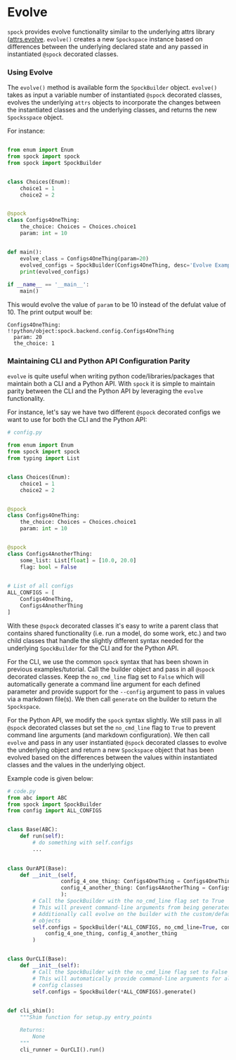 # Evolve

`spock` provides evolve functionality similar to the underlying attrs library 
([attrs.evolve](https://www.attrs.org/en/stable/api.html#attrs.evolve). `evolve()` creates a new 
`Spockspace` instance based on differences between the underlying declared state and any passed in instantiated 
`@spock` decorated classes.

### Using Evolve

The `evolve()` method is available form the `SpockBuilder` object. `evolve()` takes as input a variable number of 
instantiated `@spock` decorated classes, evolves the underlying `attrs` objects to incorporate the changes between
the instantiated classes and the underlying classes, and returns the new `Spocksspace` object.

For instance:

```python

from enum import Enum
from spock import spock
from spock import SpockBuilder


class Choices(Enum):
    choice1 = 1
    choice2 = 2


@spock
class Configs4OneThing:
    the_choice: Choices = Choices.choice1
    param: int = 10


def main():
    evolve_class = Configs4OneThing(param=20)
    evolved_configs = SpockBuilder(Configs4OneThing, desc='Evolve Example').evolve(evolve_class)
    print(evolved_configs)
    
if __name__ == '__main__':
    main()
```

This would evolve the value of `param` to be 10 instead of the defulat value of 10. The print output woulf be:

```shell
Configs4OneThing: !!python/object:spock.backend.config.Configs4OneThing
  param: 20
  the_choice: 1
```

### Maintaining CLI and Python API Configuration Parity

`evolve` is quite useful when writing python code/libraries/packages that maintain both a CLI and a Python API. With
`spock` it is simple to maintain parity between the CLI and the Python API by leveraging the `evolve` functionality.

For instance, let's say we have two different `@spock` decorated configs we want to use for both the CLI and the Python
API:

```python
# config.py

from enum import Enum
from spock import spock
from typing import List


class Choices(Enum):
    choice1 = 1
    choice2 = 2


@spock
class Configs4OneThing:
    the_choice: Choices = Choices.choice1
    param: int = 10


@spock
class Configs4AnotherThing:
    some_list: List[float] = [10.0, 20.0]
    flag: bool = False

    
# List of all configs
ALL_CONFIGS = [
    Configs4OneThing,
    Configs4AnotherThing
]

```

With these `@spock` decorated classes it's easy to write a parent class that contains shared functionality (i.e. run a 
model, do some work, etc.) and two child classes that handle the slightly different syntax needed for the underlying 
`SpockBuilder` for the CLI and for the Python API. 

For the CLI, we use the common `spock` syntax that has been shown in previous examples/tutorial. Call the builder 
object and pass in all `@spock` decorated classes. Keep the `no_cmd_line` flag set to `False` which will automatically 
generate a command line argument for each defined parameter and provide support for the `--config` argument to pass
in values via a markdown file(s). We then call `generate` on the builder to return the `Spockspace`.

For the Python API, we modify the `spock` syntax slightly. We still pass in all `@spock` decorated classes but set 
the `no_cmd_line` flag to `True` to prevent command line arguments (and markdown configuration). We then call `evolve`
and pass in any user instantiated `@spock` decorated classes to evolve the underlying object and return a new
`Spockspace` object that has been evolved based on the differences between the values within instantiated classes and
the values in the underlying object.

Example code is given below:

```python
# code.py
from abc import ABC
from spock import SpockBuilder
from config import ALL_CONFIGS


class Base(ABC):
    def run(self):
        # do something with self.configs
        ...

    
class OurAPI(Base):
    def __init__(self,
                 config_4_one_thing: Configs4OneThing = Configs4OneThing(), 
                 config_4_another_thing: Configs4AnotherThing = Configs4AnotherThing()
                 ):
        # Call the SpockBuilder with the no_cmd_line flag set to True 
        # This will prevent command-line arguments from being generated
        # Additionally call evolve on the builder with the custom/default Configs4OneThing & Configs4AnotherThing
        # objects
        self.configs = SpockBuilder(*ALL_CONFIGS, no_cmd_line=True, configs=[]).evolve(
            config_4_one_thing, config_4_another_thing
        )


class OurCLI(Base):
    def __init__(self):
        # Call the SpockBuilder with the no_cmd_line flag set to False (default value)
        # This will automatically provide command-line arguments for all of the @spock decorated
        # config classes
        self.configs = SpockBuilder(*ALL_CONFIGS).generate()
    

def cli_shim():
    """Shim function for setup.py entry_points

    Returns:
        None
    """
    cli_runner = OurCLI().run()
```
